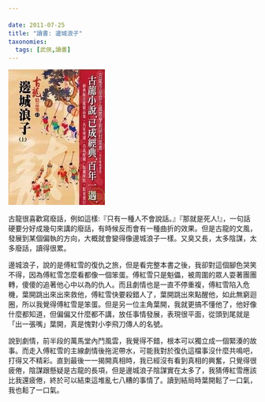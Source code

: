```yaml
---

date: 2011-07-25
title: "讀書: 邊城浪子"
taxonomies:
  tags: [武俠,讀書]
---
```

![邊城浪子](/img/book/frontier-boy.jpg#book)

古龍很喜歡寫廢話，例如這樣:『只有一種人不會說話。』『那就是死人!』，一句話硬要分好成幾句來講的廢話，有時候反而會有一種曲折的效果。但是古龍的文風，發展到某個偏執的方向，大概就會變得像邊城浪子一樣。又臭又長，太多陰謀，太多廢話，讀得很累。

邊城浪子，說的是傅紅雪的復仇之旅，但是看完整本書之後，我卻對這個腳色哭笑不得，因為傅紅雪怎麼看都像一個笨蛋。傅紅雪只是魁儡，被周圍的眾人耍著團團轉，傻傻的追著他心中以為的仇人。而且劇情也是一直不停重複，傅紅雪陷入危機，葉開跳出來出來救他，傅紅雪快要殺錯人了，葉開跳出來點醒他，如此無窮迴圈，所以我覺得傅紅雪是笨蛋。但是另一位主角葉開，我就更搞不懂他了，他好像什麼都知道，但偏偏又什麼都不講，放任事情發展，表現很平面，從頭到尾就是「出一張嘴」葉開，真是愧對小李飛刀傳人的名號。

說到劇情，前半段的萬馬堂內鬥風雲，我覺得不錯，根本可以獨立成一個緊湊的故事。而走入傅紅雪的主線劇情後拖泥帶水，可能我對於復仇這檔事沒什麼共鳴吧，打得又不精彩。直到最後一一揭開真相時，我已經沒有看到真相的興奮，只覺得很疲倦，陰謀跟懸疑是古龍的長項，但是邊城浪子陰謀實在太多了，我猜傅紅雪應該比我還疲倦，終於可以結束這堆亂七八糟的事情了。讀到結局時葉開鬆了一口氣，我也鬆了一口氣。